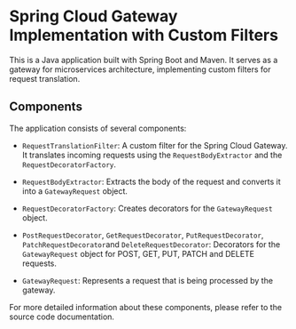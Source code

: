 # Spring Cloud Gateway Implementation with Custom Filters

This is a Java application built with Spring Boot and Maven. It serves as a gateway for microservices architecture, implementing custom filters for request translation.

## Components

The application consists of several components:

- `RequestTranslationFilter`: A custom filter for the Spring Cloud Gateway. It translates incoming requests using the `RequestBodyExtractor` and the `RequestDecoratorFactory`.

- `RequestBodyExtractor`: Extracts the body of the request and converts it into a `GatewayRequest` object.

- `RequestDecoratorFactory`: Creates decorators for the `GatewayRequest` object.

- `PostRequestDecorator`, `GetRequestDecorator`, `PutRequestDecorator`, `PatchRequestDecorator`and `DeleteRequestDecorator`: Decorators for the `GatewayRequest` object for POST, GET, PUT, PATCH and DELETE requests.

- `GatewayRequest`: Represents a request that is being processed by the gateway.

For more detailed information about these components, please refer to the source code documentation.
